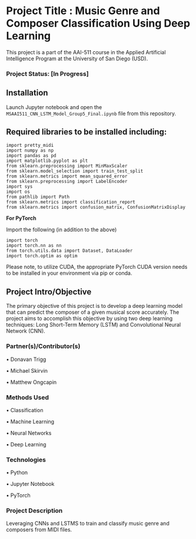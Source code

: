 # Project Title : Music Genre and Composer Classification Using Deep Learning
This project is a part of the AAI-511 course in the Applied Artificial Intelligence Program at the University of San Diego (USD). 

### Project Status: [In Progress]

## Installation

Launch Jupyter notebook and open the `MSAAI511_CNN_LSTM_Model_Group5_Final.ipynb` file from this repository. 

## Required libraries to be installed including:

    import pretty_midi
    import numpy as np
    import pandas as pd
    import matplotlib.pyplot as plt
    from sklearn.preprocessing import MinMaxScaler
    from sklearn.model_selection import train_test_split
    from sklearn.metrics import mean_squared_error
    from sklearn.preprocessing import LabelEncoder
    import sys
    import os
    from pathlib import Path
    from sklearn.metrics import classification_report
    from sklearn.metrics import confusion_matrix, ConfusionMatrixDisplay

**For PyTorch**

Import the following (in addition to the above)

    import torch
    import torch.nn as nn
    from torch.utils.data import Dataset, DataLoader
    import torch.optim as optim

Please note, to utilize CUDA, the appropriate PyTorch CUDA version needs to be installed in your environment via pip or conda.
  
## Project Intro/Objective

The primary objective of this project is to develop a deep learning model that can predict the composer of a given musical score accurately. The project aims to accomplish this objective by using two deep learning techniques: Long Short-Term Memory (LSTM) and Convolutional Neural Network (CNN).

### Partner(s)/Contributor(s)

•	Donavan Trigg

•	Michael Skirvin

•	Matthew Ongcapin


### Methods Used

•	Classification

•	Machine Learning

•	Neural Networks

•	Deep Learning


### Technologies

•	Python

•	Jupyter Notebook

•	PyTorch


### Project Description

Leveraging CNNs and LSTMS to train and classify music genre and composers from MIDI files.
